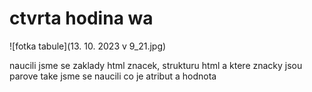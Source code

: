 # ctvrta hodina wa

![fotka tabule](13. 10. 2023 v 9_21.jpg)

naucili jsme se zaklady html znacek, strukturu html a ktere znacky jsou parove 
take jsme se naucili co je atribut a hodnota